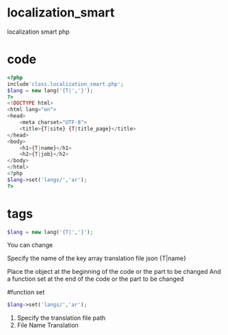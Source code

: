 # localization_smart
localization smart php

# code
```php
<?php
include'class.localization_smart.php';
$lang = new lang('{T|','}');
?>
<!DOCTYPE html>
<html lang="en">
<head>
    <meta charset="UTF-8">
    <title>{T|site} {T|title_page}</title>
</head>
<body>
    <h1>{T|name}</h1>
    <h2>{T|job}</h2>
</body>
</html>
<?php
$lang->set('langs/','ar');
?>
```

# tags
```php
$lang = new lang('{T|','}');
```
You can change

Specify the name of the key array translation file json {T|name}

Place the object at the beginning of the code or the part to be changed
And a function set at the end of the code or the part to be changed

#function set
```php
$lang->set('langs/','ar');
```
1. Specify the translation file path
2. File Name Translation

